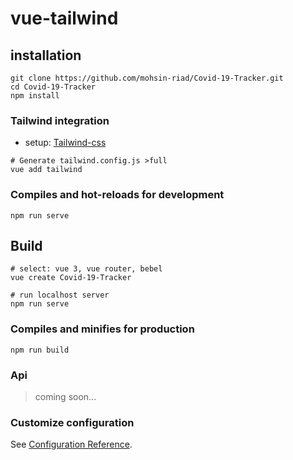 # vue-tailwind

## installation
```
git clone https://github.com/mohsin-riad/Covid-19-Tracker.git
cd Covid-19-Tracker
npm install
```
### Tailwind integration
* setup: [Tailwind-css](https://tailwindcss.com/docs/installation)
```
# Generate tailwind.config.js >full
vue add tailwind 
```

### Compiles and hot-reloads for development
```
npm run serve
```

## Build
```
# select: vue 3, vue router, bebel
vue create Covid-19-Tracker

# run localhost server
npm run serve
```

### Compiles and minifies for production
```
npm run build
```

### Api 
> coming soon...

### Customize configuration
See [Configuration Reference](https://cli.vuejs.org/config/).
